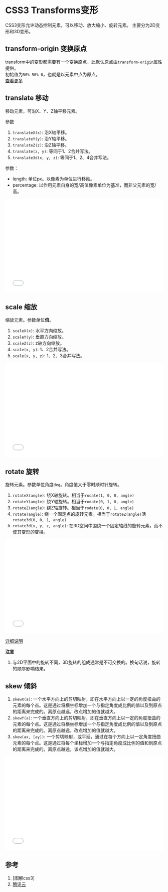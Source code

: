 # CSS3 Transforms变形

CSS3变形允许动态控制元素，可以移动、放大缩小、旋转元素。
主要分为2D变形和3D变形。

## transform-origin 变换原点

transform中的变形都需要有一个变换原点，此默认原点由`transform-origin`属性提供。  
初始值为`50% 50% 0`，也就是以元素中点为原点。  
[查看更多](https://cloud.tencent.com/developer/section/1072453)

## translate 移动

移动元素，可沿X、Y、Z轴平移元素。

参数

1. `translateX(x)`: 沿X轴平移。
2. `translateY(y)`: 沿Y轴平移。
3. `translateZ(z)`: 沿Z轴平移。
4. `translate(z, y)`: 等同于1、2合并写法。
5. `translate3d(x, y, z)`: 等同于1、2、4合并写法。

参数：

- length: 单位px。以像素为单位进行移动。
- percentage: 以作用元素自身的宽/高值像素单位为基准，而非父元素的宽/高。

<iframe width="100%" height="300" src="//jsfiddle.net/Chengyanzhao/L2jx5r0a/embedded/" allowfullscreen="allowfullscreen" allowpaymentrequest frameborder="0"></iframe>

## scale 缩放

缩放元素。参数单位**倍**。

1. `scaleX(x)`: 水平方向缩放。
2. `scaleY(y)`: 垂直方向缩放。
3. `scaleZ(z)`: z轴方向缩放。
4. `scale(x, y)`: 1、2合并写法。
5. `scale(x, y, z)`: 1、2、3合并写法。

<iframe width="100%" height="300" src="//jsfiddle.net/Chengyanzhao/yh58zcnu/embedded/" allowfullscreen="allowfullscreen" allowpaymentrequest frameborder="0"></iframe>

## rotate 旋转

旋转元素。参数单位角度`deg`。角度值大于零时顺时针旋转。

1. `rotateX(angle)`: 绕X轴旋转。相当于`rodate(1, 0, 0, angle)`
2. `rotateY(angle)`: 绕Y轴旋转。相当于`rodate(0, 1, 0, angle)`
3. `rotateZ(angle)`: 绕Z轴旋转。相当于`rodate(0, 0, 1, angle)`
4. `rotate(angle)`: 绕一个固定点的旋转元素。相当于`rotateZ(angle)`活`rotate3d(0, 0, 1, angle)`
5. `rotate3d(x, y, z, angle)`: 在3D空间中围绕一个固定轴线的旋转元素，而不使其变形的变换。

<iframe width="100%" height="300" src="//jsfiddle.net/Chengyanzhao/tx5oef4w/embedded/" allowfullscreen="allowfullscreen" allowpaymentrequest frameborder="0"></iframe>

[详细说明](https://cloud.tencent.com/developer/section/1072438)

**注意**

1. 与2D平面中的旋转不同，3D旋转的组成通常是不可交换的。换句话说，旋转的顺序影响结果。

## skew 倾斜

1. `skewX(a)`: 一个水平方向上的剪切映射，即在水平方向上以一定的角度扭曲的元素的每个点。这是通过将横坐标增加一个与指定角度成比例的值以及到原点的距离来完成的。离原点越远，改点增加的值就越大。
2. `skewY(a)`: 一个垂直方向上的剪切映射，即在垂直方向上以一定的角度扭曲的元素的每个点。这是通过将横坐标增加一个与指定角度成比例的值以及到原点的距离来完成的。离原点越远，改点增加的值就越大。
3. `skew(ax, [ay])`: 一个剪切映射，或平延，通过在每个方向上以一定角度扭曲元素的每个点。这是通过将每个坐标增加一个与指定角度成比例的值和到原点的距离来完成的。离原点越远，该点增加的值就越大。

<iframe width="100%" height="300" src="//jsfiddle.net/Chengyanzhao/9e0rz52y/embedded/" allowfullscreen="allowfullscreen" allowpaymentrequest frameborder="0"></iframe>

## 参考

1. [图解css3]
2. [腾讯云](https://cloud.tencent.com/developer/section/1072439)